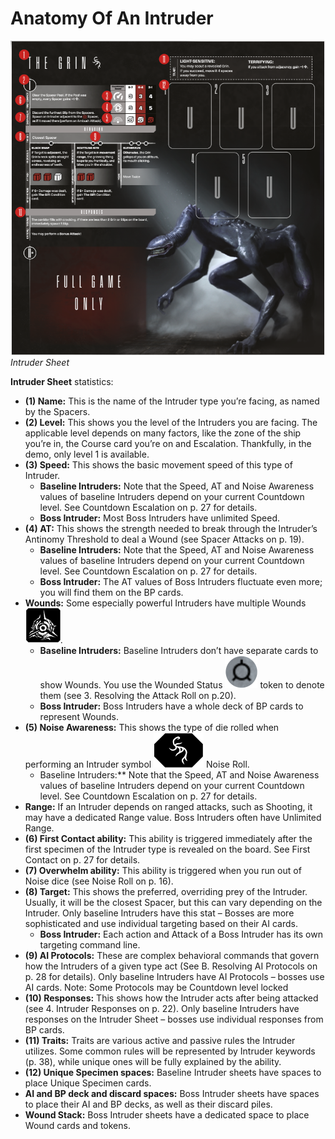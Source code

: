 # Anatomy Of An Intruder

![Intruder Sheet](img/intruder-sheet.png)  
*Intruder Sheet*

**Intruder Sheet** statistics:
- **(1) Name:** This is the name of the Intruder
  type you’re facing, as named by the Spacers.
- **(2) Level:** This shows you the level of the
  Intruders you are facing. The applicable level
  depends on many factors, like the zone of
  the ship you’re in, the Course card you’re on
  and Escalation. Thankfully, in the demo, only
  level 1 is available.
- **(3) Speed:** This shows the basic movement
  speed of this type of Intruder.
  - **Baseline Intruders:** Note that the Speed, AT
    and Noise Awareness values of baseline Intruders depend on your current Countdown
    level. See Countdown Escalation on p. 27 for
    details.
  - **Boss Intruder:** Most Boss Intruders have
    unlimited Speed.
- **(4) AT:** This shows the strength needed
  to break through the Intruder’s Antinomy
  Threshold to deal a Wound (see Spacer Attacks on p. 19).
  - **Baseline Intruders:** Note that the Speed, AT
    and Noise Awareness values of baseline Intruders depend on your current Countdown
    level. See Countdown Escalation on p. 27 for
    details.
  - **Boss Intruder:** The AT values of Boss Intruders fluctuate even more; you will find them on the BP cards.
- **Wounds:** Some especially powerful Intruders have multiple Wounds ![Wound Icon](svg/wound-stat.svg).
  - **Baseline Intruders:** Baseline Intruders don’t
    have separate cards to show Wounds. You
    use the Wounded Status ![Status Icon](svg/icon-suprise-status.svg) token to denote
    them (see 3. Resolving the Attack Roll on p.20).
  - **Boss Intruder:** Boss Intruders have
    a whole deck of BP cards to represent
    Wounds.
- **(5) Noise Awareness:** This shows the type
  of die rolled when performing an Intruder
  symbol ![Intruder Symbol](svg/intruder-symbol.svg) Noise Roll.
  - Baseline Intruders:** Note that the Speed, AT
    and Noise Awareness values of baseline Intruders depend on your current Countdown
    level. See Countdown Escalation on p. 27 for details.
- **Range:** If an Intruder depends on ranged
  attacks, such as Shooting, it may have a
  dedicated Range value. Boss Intruders often
  have Unlimited Range.
- **(6) First Contact ability:** This ability is triggered immediately after the first specimen
  of the Intruder type is revealed on the board.
  See First Contact on p. 27 for details.
- **(7) Overwhelm ability:** This ability is triggered when you run out of Noise dice (see
  Noise Roll on p. 16).
- **(8) Target:** This shows the preferred, overriding prey of the Intruder. Usually, it will
  be the closest Spacer, but this can vary
  depending on the Intruder. Only baseline
  Intruders have this stat – Bosses are more
  sophisticated and use individual targeting
  based on their AI cards.
  - **Boss Intruder:** Each action and Attack of
    a Boss Intruder has its own targeting command line.
- **(9) AI Protocols:** These are complex behavioral commands that govern how the Intruders of a given type act (See B. Resolving AI
  Protocols on p. 28 for details). Only baseline
  Intruders have AI Protocols – bosses use AI
  cards. Note: Some Protocols may be Countdown level locked
- **(10) Responses:** This shows how the Intruder acts after being attacked (see 4. Intruder
  Responses on p. 22). Only baseline Intruders
  have responses on the Intruder Sheet – bosses use individual responses from BP cards.
- **(11) Traits:** Traits are various active and passive rules the Intruder utilizes. Some common rules will be represented by Intruder
  keywords (p. 38), while unique ones will be
  fully explained by the ability.
- **(12) Unique Specimen spaces:** Baseline Intruder sheets have spaces to place Unique
  Specimen cards.
- **AI and BP deck and discard spaces:** Boss
  Intruder sheets have spaces to place their AI
  and BP decks, as well as their discard piles.
- **Wound Stack:** Boss Intruder sheets have a
  dedicated space to place Wound cards and tokens.